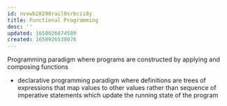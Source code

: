 ```yaml
---
id: nvvwb28298rail0srbcii0y
title: Functional Programming
desc: ''
updated: 1650926674589
created: 1650926538076
---
```


Programming paradigm where programs are constructed by applying and composing functions
- declarative programming paradigm where definitions are trees of expressions that map values to other values rather than sequence of imperative statements which update the running state of the program